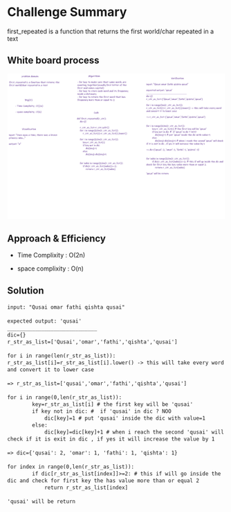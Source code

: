 # Challenge Summary
first_repeated is a function that returns the first world/char repeated in a text


## White board process

![](/images/first_repeated.png)


## Approach & Efficiency

- Time Complixity : O(2n)

- space complixity : O(n)

## Solution 

```
input: "Qusai omar fathi qishta qusai"

expected output: 'qusai'
_____________________________
dic={}
r_str_as_list=['Qusai','omar','fathi','qishta','qusai']

for i in range(len(r_str_as_list)):
r_str_as_list[i]=r_str_as_list[i].lower() -> this will take every word and convert it to lower case

=> r_str_as_list=['qusai','omar','fathi','qishta','qusai']

for i in range(0,len(r_str_as_list)):
        key=r_str_as_list[i] # the first key will be 'qusai'
        if key not in dic: #  if 'qusai' in dic ? NOO
            dic[key]=1 # put 'qusai' inside the dic with value=1
        else:
            dic[key]=dic[key]+1 # when i reach the second 'qusai' will check if it is exit in dic , if yes it will increase the value by 1

=> dic={'qusai': 2, 'omar': 1, 'fathi': 1, 'qishta': 1}

for index in range(0,len(r_str_as_list)):
        if dic[r_str_as_list[index]]>=2: # this if will go inside the dic and check for first key the has value more than or equal 2
            return r_str_as_list[index]

'qusai' will be return

```

